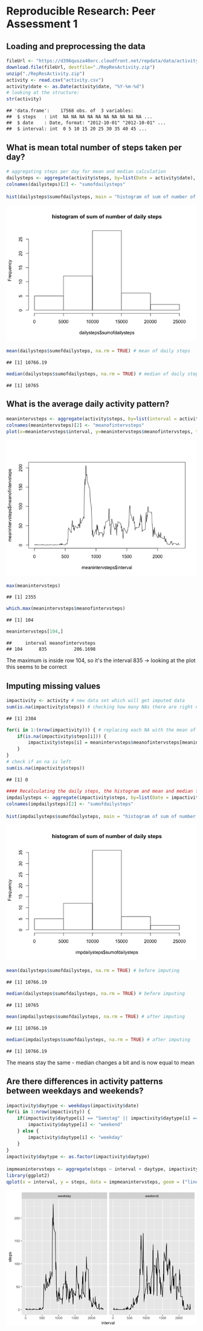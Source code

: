 # Reproducible Research: Peer Assessment 1


## Loading and preprocessing the data

```r
fileUrl <- "https://d396qusza40orc.cloudfront.net/repdata/data/activity.zip"
download.file(fileUrl, destfile="./RepResActivity.zip")
unzip("./RepResActivity.zip")
activity <- read.csv("activity.csv")
activity$date <- as.Date(activity$date, "%Y-%m-%d")
# looking at the structure:
str(activity)
```

```
## 'data.frame':	17568 obs. of  3 variables:
##  $ steps   : int  NA NA NA NA NA NA NA NA NA NA ...
##  $ date    : Date, format: "2012-10-01" "2012-10-01" ...
##  $ interval: int  0 5 10 15 20 25 30 35 40 45 ...
```


## What is mean total number of steps taken per day?

```r
# aggregating steps per day for mean and median calculation
dailysteps <- aggregate(activity$steps, by=list(Date = activity$date), sum)
colnames(dailysteps)[2] <- "sumofdailysteps"

hist(dailysteps$sumofdailysteps, main = "histogram of sum of number of daily steps")
```

![](PA1_template_files/figure-html/unnamed-chunk-2-1.png)<!-- -->

```r
mean(dailysteps$sumofdailysteps, na.rm = TRUE) # mean of daily steps
```

```
## [1] 10766.19
```

```r
median(dailysteps$sumofdailysteps, na.rm = TRUE) # median of daily steps
```

```
## [1] 10765
```


## What is the average daily activity pattern?

```r
meanintervsteps <- aggregate(activity$steps, by=list(interval = activity$interval), mean, na.rm = TRUE)
colnames(meanintervsteps)[2] <- "meanofintervsteps"
plot(x=meanintervsteps$interval, y=meanintervsteps$meanofintervsteps, type = 'l')
```

![](PA1_template_files/figure-html/unnamed-chunk-3-1.png)<!-- -->

```r
max(meanintervsteps)
```

```
## [1] 2355
```

```r
which.max(meanintervsteps$meanofintervsteps)
```

```
## [1] 104
```

```r
meanintervsteps[104,]
```

```
##     interval meanofintervsteps
## 104      835          206.1698
```
The maximum is inside row 104, so it's the interval 835 -> looking at the plot this seems to be correct


## Imputing missing values

```r
impactivity <- activity # new data set which will get imputed data
sum(is.na(impactivity$steps)) # checking how many NAs there are right now
```

```
## [1] 2304
```

```r
for(i in 1:(nrow(impactivity))) { # replacing each NA with the mean of the corresponding interval
    if(is.na(impactivity$steps[i])) {
        impactivity$steps[i] = meanintervsteps$meanofintervsteps[meanintervsteps$interval==impactivity$interval[i]]
    }
}
# check if an na is left
sum(is.na(impactivity$steps))
```

```
## [1] 0
```

```r
#### Recalculating the daily steps, the histogram and mean and median for the data set with imputed data
impdailysteps <- aggregate(impactivity$steps, by=list(Date = impactivity$date), sum)
colnames(impdailysteps)[2] <- "sumofdailysteps"

hist(impdailysteps$sumofdailysteps, main = "histogram of sum of number of daily steps")
```

![](PA1_template_files/figure-html/unnamed-chunk-4-1.png)<!-- -->

```r
mean(dailysteps$sumofdailysteps, na.rm = TRUE) # before imputing
```

```
## [1] 10766.19
```

```r
median(dailysteps$sumofdailysteps, na.rm = TRUE) # before imputing
```

```
## [1] 10765
```

```r
mean(impdailysteps$sumofdailysteps, na.rm = TRUE) # after imputing
```

```
## [1] 10766.19
```

```r
median(impdailysteps$sumofdailysteps, na.rm = TRUE) # after imputing
```

```
## [1] 10766.19
```
The means stay the same - median changes a bit and is now equal to mean


## Are there differences in activity patterns between weekdays and weekends?

```r
impactivity$daytype <- weekdays(impactivity$date)
for(i in 1:nrow(impactivity)) {
    if(impactivity$daytype[i] == "Samstag" || impactivity$daytype[i] == "Sonntag") {
        impactivity$daytype[i] <- "weekend"
    } else {
        impactivity$daytype[i] <- "weekday"
    }
}
impactivity$daytype <- as.factor(impactivity$daytype)

impmeanintervsteps <- aggregate(steps ~ interval + daytype, impactivity, mean)
library(ggplot2)
qplot(x = interval, y = steps, data = impmeanintervsteps, geom = ("line")) + facet_grid(~ daytype)
```

![](PA1_template_files/figure-html/unnamed-chunk-5-1.png)<!-- -->
